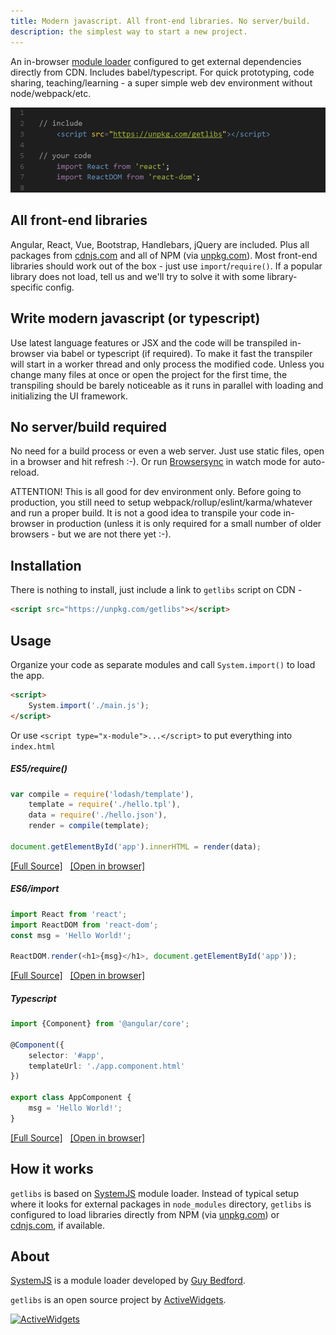 ```yaml
---
title: Modern javascript. All front-end libraries. No server/build.
description: the simplest way to start a new project.
---
```


An in-browser [module loader](https://github.com/systemjs/systemjs) configured to get external dependencies directly from CDN. Includes babel/typescript. For quick prototyping, code sharing, teaching/learning - a super simple web dev environment without node/webpack/etc. 

![Code preview](code.gif)

## All front-end libraries

Angular, React, Vue, Bootstrap, Handlebars, jQuery are included. Plus all packages from [cdnjs.com](https://cdnjs.com/) and all of NPM (via [unpkg.com](https://unpkg.com/)). Most front-end libraries should work out of the box - just use `import`/`require()`. If a popular library does not load, tell us and we'll try to solve it with some library-specific config.

## Write modern javascript (or typescript)

Use latest language features or JSX and the code will be transpiled in-browser via babel or typescript (if required). To make it fast the transpiler will start in a worker thread and only process the modified code. Unless you change many files at once or open the project for the first time, the transpiling should be barely noticeable as it runs in parallel with loading and initializing the UI framework.

## No server/build required

No need for a build process or even a web server. Just use static files, open in a browser and hit refresh :-). Or run [Browsersync](https://www.browsersync.io/) in watch mode for auto-reload.

ATTENTION! This is all good for dev environment only. Before going to production, you still need to setup webpack/rollup/eslint/karma/whatever and run a proper build. It is not a good idea to transpile your code in-browser in production (unless it is only required for a small number of older browsers - but we are not there yet :-).

## Installation

There is nothing to install, just include a link to `getlibs` script on CDN -

```html
<script src="https://unpkg.com/getlibs"></script>
```

## Usage

Organize your code as separate modules and call `System.import()` to load the app.
```html
<script>
    System.import('./main.js');
</script>
```

Or use `<script type="x-module">...</script>` to put everything into `index.html`

##### ES5/require()
```js
var compile = require('lodash/template'),
    template = require('./hello.tpl'),
    data = require('./hello.json'),
    render = compile(template);

document.getElementById('app').innerHTML = render(data);
```

<a href="https://github.com/activewidgets/getlibs-lodash-hello-js" target="_blanc">[Full Source]</a> &nbsp;
<a href="https://activewidgets.github.io/getlibs-lodash-hello-js/" target="_blanc">[Open in browser]</a> &nbsp;


##### ES6/import
```js
import React from 'react';
import ReactDOM from 'react-dom';
const msg = 'Hello World!';

ReactDOM.render(<h1>{msg}</h1>, document.getElementById('app'));
```

<a href="https://github.com/activewidgets/getlibs-react-hello-es" target="_blanc">[Full Source]</a> &nbsp;
<a href="https://activewidgets.github.io/getlibs-react-hello-es/" target="_blanc">[Open in browser]</a> &nbsp;


##### Typescript
```ts
import {Component} from '@angular/core';

@Component({
    selector: '#app',
    templateUrl: './app.component.html'
})

export class AppComponent {
    msg = 'Hello World!';
}
```

<a href="https://github.com/activewidgets/getlibs-angular-hello-ts" target="_blanc">[Full Source]</a> &nbsp;
<a href="https://activewidgets.github.io/getlibs-angular-hello-ts/" target="_blanc">[Open in browser]</a> &nbsp;


## How it works

`getlibs` is based on [SystemJS](https://github.com/systemjs/systemjs) module loader. Instead of typical setup where it looks for external packages in `node_modules` directory, `getlibs` is configured to load libraries directly from NPM (via [unpkg.com](https://unpkg.com/)) or [cdnjs.com](https://cdnjs.com/), if available.

## About

[SystemJS](https://github.com/systemjs/systemjs) is a module loader developed by [Guy Bedford](https://github.com/guybedford).

`getlibs` is an open source project by [ActiveWidgets](http://www.activewidgets.com/). 

[![ActiveWidgets](http://www.activewidgets.com/include/logo/aw-logo-40.png?getlibs-docs)](http://www.activewidgets.com/)

